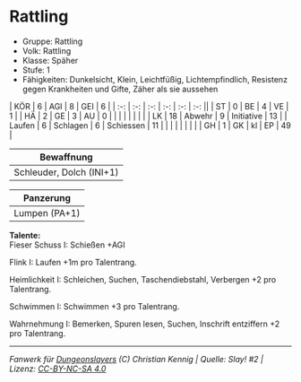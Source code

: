 # Rattling  
- Gruppe: Rattling  
- Volk: Rattling  
- Klasse: Späher  
- Stufe: 1  
- Fähigkeiten: Dunkelsicht, Klein, Leichtfüßig, Lichtempfindlich, Resistenz gegen Krankheiten und Gifte, Zäher als sie aussehen  


| KÖR    | 6  | AGI      | 8  | GEI        | 6  |
| :-: | :-: | :-: | :-: | :-: | :-: ||
| ST     | 0  | BE       | 4  | VE         | 1  |
| HÄ     | 2  | GE       | 3  | AU         | 0  |
|        |    |          |    |            |    |
| LK     | 18 | Abwehr   | 9  | Initiative | 13 |
| Laufen | 6  | Schlagen | 6  | Schiessen  | 11 |
|        |    |          |    |            |    |
| GH     | 1  | GK       | kl | EP         | 49 |


| Bewaffnung |
| --- |
| Schleuder, Dolch (INI+1) |


| Panzerung |
| --- |
| Lumpen (PA+1) |


**Talente:**  
Fieser Schuss I: Schießen +AGI

Flink I: Laufen +1m pro Talentrang.

Heimlichkeit I: Schleichen, Suchen, Taschendiebstahl, Verbergen +2 pro Talentrang.

Schwimmen I: Schwimmen +3 pro Talentrang.

Wahrnehmung I: Bemerken, Spuren lesen, Suchen, Inschrift entziffern +2 pro Talentrang.





___
*Fanwerk für [Dungeonslayers](https://www.dungeonslayers.net/) (C) Christian Kennig | Quelle: Slay! #2 | Lizenz: [CC-BY-NC-SA 4.0](https://creativecommons.org/licenses/by-nc-sa/4.0/deed.de)*